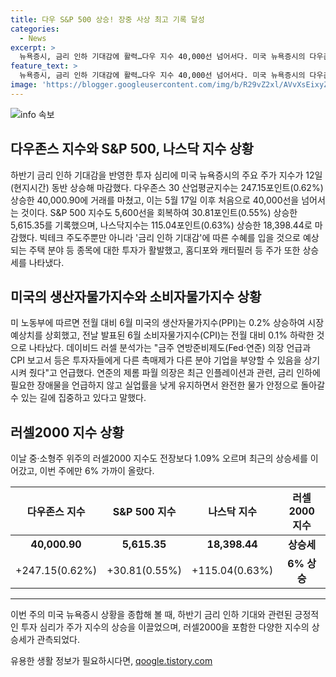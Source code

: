 ```yaml
---
title: 다우 S&P 500 상승! 장중 사상 최고 기록 달성
categories:
  - News
excerpt: >
  뉴욕증시, 금리 인하 기대감에 활력…다우 지수 40,000선 넘어서다. 미국 뉴욕증시의 다우존스 30 산업평균지수는 하반기 금리 인하 기대에 힘입어 40,000.90으로 상승, 40,000선을 넘어서며 5월 이후 처음으로 거래를 마쳤다. 또한 S&P 500지수는 5,600선을 회복하며 상승세를 이어갔고, 기술주 중심의 나스닥지수 또한 상승했다. CNBC는 홈디포와 캐터필러 등 주택 분야 주식에 대한 투자가 늘어나면서 시장에 활력을 불어넣었다고 보도했다. 연준의 제롬 파월 의장은 미국의 물가와 관련한 금리 인하 가능성에 대해 긍정적인 발언을 했다.
feature_text: >
  뉴욕증시, 금리 인하 기대감에 활력…다우 지수 40,000선 넘어서다. 미국 뉴욕증시의 다우존스 30 산업평균지수는 하반기 금리 인하 기대에 힘입어 40,000.90으로 상승, 40,000선을 넘어서며 5월 이후 처음으로 거래를 마쳤다. 또한 S&P 500지수는 5,600선을 회복하며 상승세를 이어갔고, 기술주 중심의 나스닥지수 또한 상승했다. CNBC는 홈디포와 캐터필러 등 주택 분야 주식에 대한 투자가 늘어나면서 시장에 활력을 불어넣었다고 보도했다. 연준의 제롬 파월 의장은 미국의 물가와 관련한 금리 인하 가능성에 대해 긍정적인 발언을 했다.
image: 'https://blogger.googleusercontent.com/img/b/R29vZ2xl/AVvXsEixyZcFfHzMRdzZMjFBmAUKJYCLCGyLL1o632UiGVXcaFdKo_bkvkuCioo0uUKlGfBVcT3P84aROyZIXSBEx3Aw5nCQ3pTgDom1WDC4m8eifvWiAmWEEVb4x6G_l8C0QH225ldMjyaFvpxGEBGNO37VmDTDMHGhJPq73UglMfDca1-0aw/s1600/blogspot.png'
---
```


<p><img src="https://blogger.googleusercontent.com/img/b/R29vZ2xl/AVvXsEixyZcFfHzMRdzZMjFBmAUKJYCLCGyLL1o632UiGVXcaFdKo_bkvkuCioo0uUKlGfBVcT3P84aROyZIXSBEx3Aw5nCQ3pTgDom1WDC4m8eifvWiAmWEEVb4x6G_l8C0QH225ldMjyaFvpxGEBGNO37VmDTDMHGhJPq73UglMfDca1-0aw/s1600/blogspot.png" alt="info 속보" /></p>

<h2 data-ke-size="size26">다우존스 지수와 S&P 500, 나스닥 지수 상황</h2>

<p data-ke-size="size16">하반기 금리 인하 기대감을 반영한 투자 심리에 미국 뉴욕증시의 주요 주가 지수가 12일(현지시간) 동반 상승해 마감했다. 다우존스 30 산업평균지수는 247.15포인트(0.62%) 상승한 40,000.90에 거래를 마쳤고, 이는 5월 17일 이후 처음으로 40,000선을 넘어서는 것이다. S&P 500 지수도 5,600선을 회복하여 30.81포인트(0.55%) 상승한 5,615.35를 기록했으며, 나스닥지수는 115.04포인트(0.63%) 상승한 18,398.44로 마감했다. 빅테크 주도주뿐만 아니라 '금리 인하 기대감'에 따른 수혜를 입을 것으로 예상되는 주택 분야 등 종목에 대한 투자가 활발했고, 홈디포와 캐터필러 등 주가 또한 상승세를 나타냈다. </p>

<h2 data-ke-size="size26">미국의 생산자물가지수와 소비자물가지수 상황</h2>

<p data-ke-size="size16">미 노동부에 따르면 전월 대비 6월 미국의 생산자물가지수(PPI)는 0.2% 상승하여 시장 예상치를 상회했고, 전날 발표된 6월 소비자물가지수(CPI)는 전월 대비 0.1% 하락한 것으로 나타났다. 데이비드 러셀 분석가는 "금주 연방준비제도(Fed·연준) 의장 언급과 CPI 보고서 등은 투자자들에게 다른 촉매제가 다른 분야 기업을 부양할 수 있음을 상기시켜 줬다"고 언급했다. 연준의 제롬 파월 의장은 최근 인플레이션과 관련, 금리 인하에 필요한 장애물을 언급하지 않고 실업률을 낮게 유지하면서 완전한 물가 안정으로 돌아갈 수 있는 길에 집중하고 있다고 말했다.</p>

<h2 data-ke-size="size26">러셀2000 지수 상황</h2>

<p data-ke-size="size16">이날 중·소형주 위주의 러셀2000 지수도 전장보다 1.09% 오르며 최근의 상승세를 이어갔고, 이번 주에만 6% 가까이 올랐다.</p>

<table>
    <thead>
        <tr>
            <th style="text-align: center;">다우존스 지수</th>
            <th style="text-align: center;">S&P 500 지수</th>
            <th style="text-align: center;">나스닥 지수</th>
            <th style="text-align: center;">러셀2000 지수</th>
        </tr>
    </thead>
    <tbody>
        <tr>
            <td style="text-align: center; height: 17px;"><b>40,000.90</b></td>
            <td style="text-align: center; height: 17px;"><b>5,615.35</b></td>
            <td style="text-align: center; height: 17px;"><b>18,398.44</b></td>
            <td style="text-align: center; height: 17px;"><b>상승세</b></td>
        </tr>
        <tr>
            <td style="text-align: center;">+247.15(0.62%)</td>
            <td style="text-align: center;">+30.81(0.55%)</td>
            <td style="text-align: center;">+115.04(0.63%)</td>
            <td style="text-align: center;"><b>6% 상승</b></td>
        </tr>
    </tbody>
</table>

<hr>

<p data-ke-size="size16">이번 주의 미국 뉴욕증시 상황을 종합해 볼 때, 하반기 금리 인하 기대와 관련된 긍정적인 투자 심리가 주가 지수의 상승을 이끌었으며, 러셀2000을 포함한 다양한 지수의 상승세가 관측되었다.</p>
유용한 생활 정보가 필요하시다면, <a href="https://qoogle.tistory.com" rel="dofollow">qoogle.tistory.com</a>


